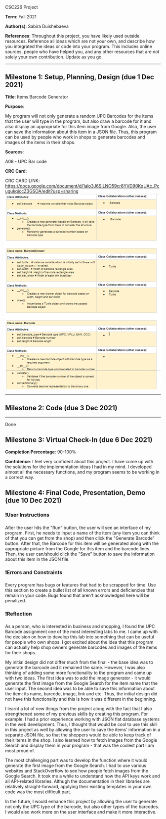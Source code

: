CSC226 Project

**Term**: Fall 2021

️**Author(s)**: Sabira Duishebaeva



**References**: 
Throughout this project, you have likely used outside resources. Reference all ideas which are not your own, and describe how you integrated the ideas or code into your program. This includes online sources, people who have helped you, and any other resources that are not solely your own contribution. Update as you go.

---

## Milestone 1: Setup, Planning, Design (due 1 Dec 2021)

**Title**: Items Barcode Generator

**Purpose**: 

My program will not only generate a random UPC Barcodes for the items that the user will type in the program, 
but also draw a barcode for it and also display an appropriate for this item image from Google. 
Also, the user can save the information about this item in a JSON file. Thus, this program can be used by people who work in shops
to generate barcodes and images of the items in their shops. 

**Sources**: 

A08 - UPC Bar code

**CRC Card**: 

CRC CARD LINK: https://docs.google.com/document/d/1alo3J6SiLNO59cr8YVD90KqUAc_PcugukqiccZ3GSOA/edit?usp=sharing
![alt text](
image/SABIRA_CRC.PNG)


---

## Milestone 2: Code (due 3 Dec 2021)

---
Done

## Milestone 3: Virtual Check-In (due 6 Dec 2021)

**Completion Percentage**: 90-100%

**Confidence**: I feel very confident about this project. I have come up with the solutions for the implementation ideas I had in my mind. 
I developed almost all the necessary functions, and my program seems to be working in a correct way. 

## Milestone 4: Final Code, Presentation, Demo (due 10 Dec 2021)

### ❗User Instructions

After the user hits the "Run" button, the user will see an interface of my program.
First, he needs to input a name of the item (any item you can think of that you can get from the shop) and then click the "Generate Barcode" button.
After that, the Barcode for this item will be generated along with the appropriate picture from the Google for this item and the barcode lines. 
Then, the user can/should click the "Save" button to save the information about this item in the JSON file. 

### ❗Errors and Constraints
Every program has bugs or features that had to be scrapped for time. Use this section to create a bullet list of all known errors and deficiencies that remain in your code. Bugs found that aren't acknowledged here will be penalized.

### ❗Reflection

As a person, who is interested in business and shopping, I found the UPC Barcode assignment one of the most interesting labs to me.
  I came up with the decision on how to develop this lab into something that can be useful for people who own shops.
  I got excited about the idea that this program can actually help shop owners generate barcodes and images of the items for their shops.

  
My initial design did not differ much from the final - the base idea was to generate the barcode and it remained the same. However,
I was also thinking of adding some more functionality to the program and came up with two ideas.
The first idea was to add the image generator - it would generate the first image from the Google Search for the item name 
that the user input. The second idea was to be able to save this information about the item: its name, barcode, image, link and etc. Thus,
the initial design did not have this functionality and this is how it was different in the beginning. 

  
I learnt a lot of new things from the project along with the fact that I also strengthened some of my previous skills by creating this program.
For example, I had a prior experience working with JSON flat database systems in the web development. Thus, I thought that would be cool to use this skill in
this project as well by allowing the user to save the items' information in a separate JSON file, so that the
shoppers would be able to keep track of their items in the shop. I also
learned how to fetch images from the Google Search and display them in 
your program - that was the coolest part I am most proud of.
  
The most challenging part was to develop the function where it would generate 
the first image from the Google Search. I had to use various websites and StackOverflow
to see how people fetch images from the Google Search. It took me a while
to understand how the API keys work and all API-related libraries.
Althugh the documentation in their libraries are  relatively straight-forward,
applying their existing templates in your own code was the most difficult part. 

In the future, I would enhance this project by allowing the user to generate 
  not only the UPC type of the barcode, but also other types of the barcodes. 
  I would also work more on the user interface and make it more interactive. 
  
